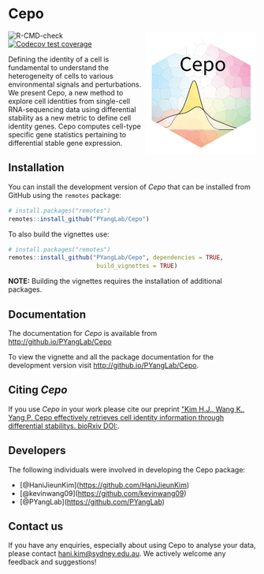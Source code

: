 Cepo
================

<img src="man/figures/Cepo_logo.png" align="right" width="225" height="250"/>

![R-CMD-check](https://github.com/PYangLab/Cepo/workflows/R-CMD-check/badge.svg)
[![Codecov test
coverage](https://codecov.io/gh/PYangLab/Cepo/branch/main/graph/badge.svg?token=sJROwPzwey)](https://codecov.io/gh/PYangLab/Cepo)

Defining the identity of a cell is fundamental to understand the
heterogeneity of cells to various environmental signals and
perturbations. We present Cepo, a new method to explore cell identities
from single-cell RNA-sequencing data using differential stability as a
new metric to define cell identity genes. Cepo computes cell-type
specific gene statistics pertaining to differential stable gene
expression.

## Installation

You can install the development version of *Cepo* that can be installed
from GitHub using the `remotes` package:

``` r
# install.packages("remotes")
remotes::install_github("PYangLab/Cepo")
```

To also build the vignettes use:

``` r
# install.packages("remotes")
remotes::install_github("PYangLab/Cepo", dependencies = TRUE,
                         build_vignettes = TRUE)
```

**NOTE:** Building the vignettes requires the installation of additional
packages.

## Documentation

The documentation for *Cepo* is available from
<http://github.io/PYangLab/Cepo>

To view the vignette and all the package documentation for the
development version visit <http://github.io/PYangLab/Cepo>.

## Citing *Cepo*

If you use *Cepo* in your work please cite our preprint ["Kim H.J., Wang
K., Yang P. Cepo effectively retrieves cell identity information through
differential stabilitys. bioRxiv DOI:](add%20biorxiv%20link).

## Developers

The following individuals were involved in developing the Cepo package:

  - \[@HaniJieunKim\](<https://github.com/HaniJieunKim>)
  - \[@kevinwang09\](<https://github.com/kevinwang09>)
  - \[@PYangLab\](<https://github.com/PYangLab>)

## Contact us

If you have any enquiries, especially about using Cepo to analyse your
data, please contact <hani.kim@sydney.edu.au>. We actively welcome any
feedback and suggestions\!
